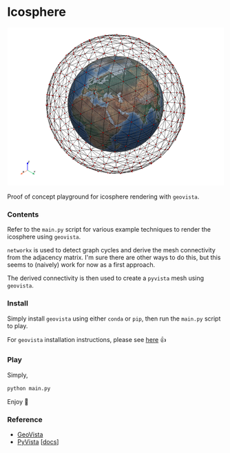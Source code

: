 # Icosphere

![icosphere](https://raw.githubusercontent.com/bjlittle/collab/main/informatics-lab/icosphere/assets/icosphere.png)

Proof of concept playground for icosphere rendering with `geovista`.

### Contents

Refer to the `main.py` script for various example techniques to render the icosphere using `geovista`.

`networkx` is used to detect graph cycles and derive the mesh connectivity from the adjacency matrix. I'm sure there
are other ways to do this, but this seems to (naively) work for now as a first approach.

The derived connectivity is then used to create a `pyvista` mesh using `geovista`.

### Install

Simply install `geovista` using either `conda` or `pip`, then run the `main.py` script to play.

For `geovista` installation instructions, please see [here](https://github.com/bjlittle/geovista#installation) 👍

### Play

Simply,
```bash
python main.py
```
Enjoy 🥳


### Reference

- [GeoVista](https://github.com/bjlittle/geovista)
- [PyVista](https://github.com/pyvista/pyvista) [[docs](https://docs.pyvista.org/)]
